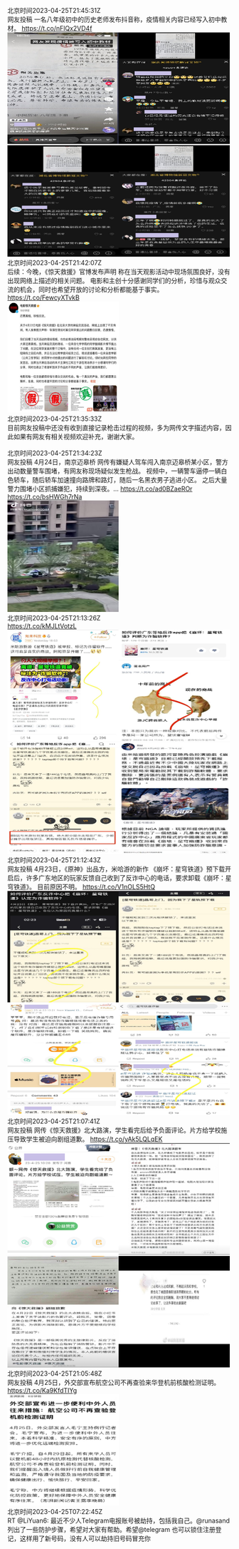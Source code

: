 北京时间2023-04-25T21:45:31Z<br>网友投稿
一名八年级初中的历史老师发布抖音称，疫情相关内容已经写入初中教材。 https://t.co/nFlQx2VD4f<br><img src='/temp/2023/1650858580080467968_0.jpg' width='250' height='250'><img src='/temp/2023/1650858580080467968_1.jpg' width='250' height='250'><img src='/temp/2023/1650858580080467968_2.jpg' width='250' height='250'><img src='/temp/2023/1650858580080467968_3.jpg' width='250' height='250'><br>北京时间2023-04-25T21:42:07Z<br>后续：今晚，《惊天救援》官博发布声明
称在当天观影活动中现场氛围良好，没有出现网络上描述的相关问题。
电影和主创十分感谢同学们的分析，珍惜与观众交流的机会，同时也希望开放的讨论和分析都能基于事实。 https://t.co/FewcyXTvkB<br><img src='/temp/2023/1650857724849319937_0.jpg' width='250' height='250'><br>北京时间2023-04-25T21:35:33Z<br>目前网友投稿中还没有收到直接记录枪击过程的视频，多为网传文字描述内容，因此如果有网友有相关视频欢迎补充，谢谢大家。<br><br>北京时间2023-04-25T21:34:23Z<br>网友投稿
4月24日，南京迈皋桥
网传有嫌疑人驾车闯入南京迈皋桥某小区，警方出动数量警车围堵，有网友称现场疑似发生枪战。
视频中，一辆警车逼停一辆白色轿车，随后轿车加速撞向路牌和路灯，随后一名黑衣男子逃进小区。
之后大量警力围堵小区抓捕嫌犯，持续到深夜。… https://t.co/ad0BZaeROr https://t.co/bsHWGh7rNa<br><img src='/temp/2023/1650855778604191748_0.jpg' width='250' height='250'><br>北京时间2023-04-25T21:13:26Z<br>https://t.co/kMJLtVotzL<br><img src='/temp/2023/1650850505701175296_0.jpg' width='250' height='250'><img src='/temp/2023/1650850505701175296_1.jpg' width='250' height='250'><img src='/temp/2023/1650850505701175296_2.jpg' width='250' height='250'><img src='/temp/2023/1650850505701175296_3.jpg' width='250' height='250'><br>北京时间2023-04-25T21:12:43Z<br>网友投稿
4月23日，《原神》出品方，米哈游的新作 《崩坏：星穹铁道》预下载开启后，许多广东地区的玩家反馈自己收到了反诈中心的电话，要求卸载《崩坏：星穹铁道》。
目前原因不明。 https://t.co/V1nOLS5HtQ<br><img src='/temp/2023/1650850325362868224_0.jpg' width='250' height='250'><img src='/temp/2023/1650850325362868224_1.jpg' width='250' height='250'><img src='/temp/2023/1650850325362868224_2.jpg' width='250' height='250'><img src='/temp/2023/1650850325362868224_3.jpg' width='250' height='250'><br>北京时间2023-04-25T21:07:41Z<br>网友投稿
网传《惊天救援》北大路演，学生看完后给予负面评论。片方给学校施压导致学生被迫向剧组道歉。 https://t.co/yAk5LQLqEK<br><img src='/temp/2023/1650849057923821569_0.jpg' width='250' height='250'><img src='/temp/2023/1650849057923821569_1.jpg' width='250' height='250'><img src='/temp/2023/1650849057923821569_2.jpg' width='250' height='250'><img src='/temp/2023/1650849057923821569_3.jpg' width='250' height='250'><br>北京时间2023-04-25T21:05:48Z<br>网友投稿
4月25日，外交部宣布航空公司不再查验来华登机前核酸检测证明。 https://t.co/Ka9KfdTIYg<br><img src='/temp/2023/1650848585448030216_0.jpg' width='250' height='250'><br>北京时间2023-04-25T07:22:45Z<br>RT @LiYuan6: 最近不少人Telegram电报账号被劫持，包括我自己。@runasand 列出了一些防护步骤，希望对大家有帮助。希望@telegram 也可以锁住注册登记，这样用了新号码，没有人可以劫持旧号码冒充你<br><br>